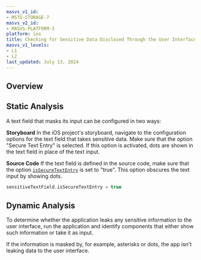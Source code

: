 ```yaml
---
masvs_v1_id:
- MSTG-STORAGE-7
masvs_v2_id:
- MASVS-PLATFORM-3
platform: ios
title: Checking for Sensitive Data Disclosed Through the User Interface
masvs_v1_levels:
- L1
- L2
last_updated: July 13, 2024
---
```


## Overview

## Static Analysis

A text field that masks its input can be configured in two ways:

**Storyboard**
In the iOS project's storyboard, navigate to the configuration options for the text field that takes sensitive data. Make sure that the option "Secure Text Entry" is selected. If this option is activated, dots are shown in the text field in place of the text input.

**Source Code**
If the text field is defined in the source code, make sure that the option [`isSecureTextEntry`](https://developer.apple.com/documentation/uikit/uitextinputtraits/1624427-issecuretextentry "isSecureTextEntry in Text Field") is set to "true". This option obscures the text input by showing dots.

```swift
sensitiveTextField.isSecureTextEntry = true
```

## Dynamic Analysis

To determine whether the application leaks any sensitive information to the user interface, run the application and identify components that either show such information or take it as input.

If the information is masked by, for example, asterisks or dots, the app isn't leaking data to the user interface.
